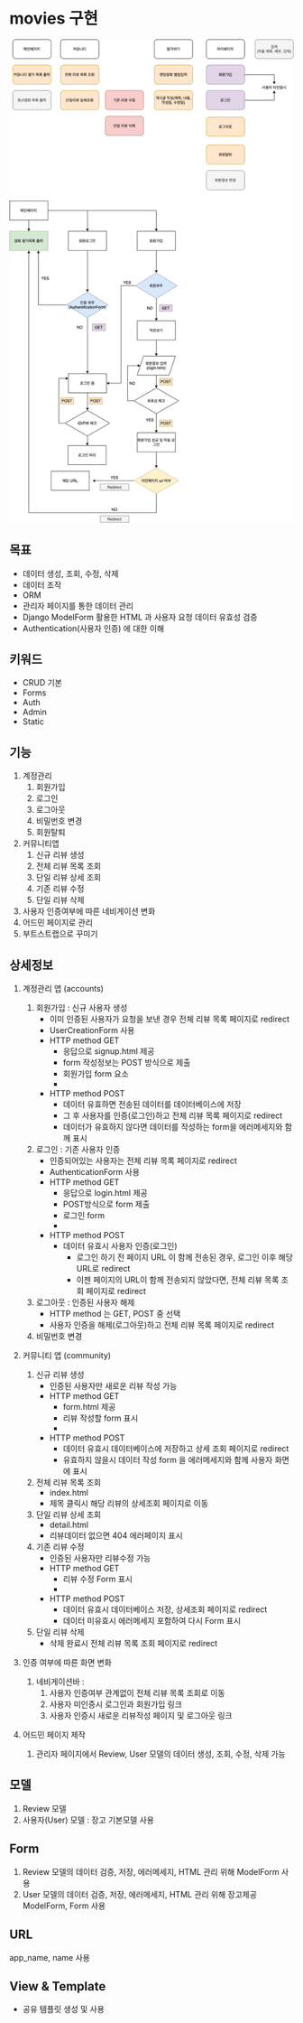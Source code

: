# movies 구현

![movies](README.assets/movies.jpg)

## 목표

- 데이터 생성, 조회, 수정, 삭제
- 데이터 조작
- ORM
- 관리자 페이지를 통한 데이터 관리
- Django ModelForm 활용한 HTML 과 사용자 요청 데이터 유효성 검증
- Authentication(사용자 인증) 에 대한 이해

## 키워드 
- CRUD 기본
- Forms
- Auth
- Admin
- Static

## 기능

1. 계정관리
   1. 회원가입
   2. 로그인
   3. 로그아웃
   4. 비밀번호 변경
   5. 회원탈퇴
2. 커뮤니티앱
   1. 신규 리뷰 생성
   2. 전체 리뷰 목록 조회
   3. 단일 리뷰 상세 조회
   4. 기존 리뷰 수정
   5. 단일 리뷰 삭제
3. 사용자 인증여부에 따른 네비게이션 변화
4. 어드민 페이지로 관리
5. 부트스트랩으로 꾸미기


## 상세정보
1. 계정관리 앱 (accounts)
   1. 회원가입 : 신규 사용자 생성
      - 이미 인증된 사용자가 요청을 보낸 경우 전체 리뷰 목록 페이지로 redirect
      - UserCreationForm 사용
      - HTTP method GET
        - 응답으로 signup.html 제공
        - form 작성정보는 POST 방식으로 제출
        - 회원가입 form 요소
        - 
      - HTTP method POST
        - 데이터 유효하면 전송된 데이터를 데이터베이스에 저장
        - 그 후 사용자를 인증(로그인)하고 전체 리뷰 목록 페이지로 redirect
        - 데이터가 유효하지 않다면 데이터를 작성하는 form을 에러메세지와 함께 표시
   2. 로그인 : 기존 사용자 인증
      - 인증되어있는 사용자는 전체 리뷰 목록 페이지로 redirect
      - AuthenticationForm 사용
      - HTTP method GET
        - 응답으로 login.html 제공
        - POST방식으로 form 제출
        - 로그인 form
        - 
      - HTTP method POST
        - 데이터 유효시 사용자 인증(로그인)
          - 로그인 하기 전 페이지 URL 이 함께 전송된 경우, 로그인 이후 해당 URL로 redirect
          - 이젠 페이지의 URL이 함께 전송되지 않았다면, 전체 리뷰 목록 조회 페이지로 redirect
   3. 로그아웃 : 인증된 사용자 해제
      - HTTP method 는 GET, POST 중 선택
      - 사용자 인증을 해제(로그아웃)하고 전체 리뷰 목록 페이지로 redirect
   4. 비밀번호 변경
   
2. 커뮤니티 앱 (community)
   1. 신규 리뷰 생성
      - 인증된 사용자만 새로운 리뷰 작성 가능
      - HTTP method GET
        - form.html 제공
        - 리뷰 작성할 form 표시
        - 
      - HTTP method POST
        - 데이터 유효시 데이터베이스에 저장하고 상세 조회 페이지로 redirect
        - 유효하지 않을시 데이터 작성 form 을 에러메세지와 함께 사용자 화면에 표시
   2. 전체 리뷰 목록 조회
      - index.html 
      - 제목 클릭시 해당 리뷰의 상세조회 페이지로 이동
   3. 단일 리뷰 상세 조회
      - detail.html
      - 리뷰데이터 없으면 404 에러페이지 표시
   4. 기존 리뷰 수정
      - 인증된 사용자만 리뷰수정 가능
      - HTTP method GET
        - 리뷰 수정 Form 표시
        - 
      - HTTP method POST
        - 데이터 유효시 데이터베이스 저장, 상세조회 페이지로 redirect
        - 데이터 미유효시 에러메세지 포함하여 다시 Form 표시
   5. 단일 리뷰 삭제
      - 삭제 완료시 전체 리뷰 목록 조회 페이지로 redirect

3. 인증 여부에 따른 화면 변화
   1. 네비게이션바 : 
      1. 사용자 인증여부 관계없이 전체 리뷰 목록 조회로 이동
      2. 사용자 미인증시 로그인과 회원가입 링크
      3. 사용자 인증시 새로운 리뷰작성 페이지 및 로그아웃 링크

4. 어드민 페이지 제작
   1. 관리자 페이지에서 Review, User 모델의 데이터 생성, 조회, 수정, 삭제 가능



## 모델

1. Review 모델
2. 사용자(User) 모델 : 장고 기본모델 사용

## Form

1. Review 모델의 데이터 검증, 저장, 에러메세지, HTML 관리 위해 ModelForm 사용
2. User 모델의 데이터 검증, 저장, 에러메세지, HTML 관리 위해 장고제공 ModelForm, Form 사용

## URL

app_name, name 사용

## View & Template

- 공유 템플릿 생성 및 사용














